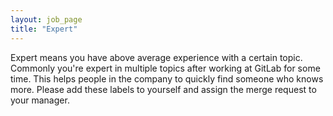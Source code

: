 ```yaml
---
layout: job_page
title: "Expert"
---
```


Expert means you have above average experience with a certain topic.
Commonly you're expert in multiple topics after working at GitLab for some time.
This helps people in the company to quickly find someone who knows more.
Please add these labels to yourself and assign the merge request to your manager.
